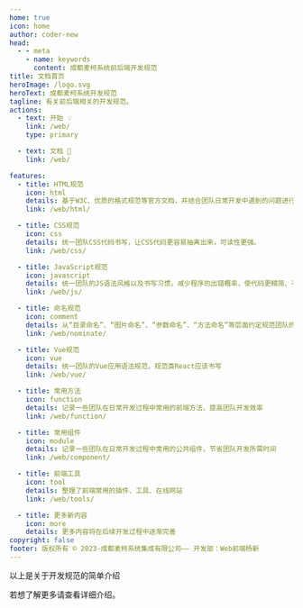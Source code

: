 ```yaml
---
home: true
icon: home
author: coder-new
head:
  - - meta
    - name: keywords
      content: 成都麦柯系统前后端开发规范
title: 文档首页
heroImage: /logo.svg
heroText: 成都麦柯系统开发规范
tagline: 有关前后端相关的开发规范。
actions:
  - text: 开始 💡
    link: /web/
    type: primary

  - text: 文档 📌
    link: /web/

features:
  - title: HTML规范
    icon: html
    details: 基于W3C、优质的格式规范等官方文档，并结合团队日常开发中遇到的问题进行归纳总结，以此来制定HTML编码的规范
    link: /web/html/

  - title: CSS规范
    icon: css
    details: 统一团队CSS代码书写，让CSS代码更容易抽离出来，可读性更强。
    link: /web/css/

  - title: JavaScript规范
    icon: javascript
    details: 统一团队的JS语法风格以及书写习惯，减少程序的出错概率，使代码更精简、不冗余，增强可读性强。
    link: /web/js/

  - title: 命名规范
    icon: comment
    details: 从“目录命名”、“图片命名”、“参数命名”、“方法命名”等层面约定规范团队的命名习惯，增强团队代码可读性。
    link: /web/nominate/

  - title: Vue规范
    icon: vue
    details: 统一团队的Vue应用语法规范，规范类React应该书写
    link: /web/vue/

  - title: 常用方法
    icon: function
    details: 记录一些团队在日常开发过程中常用的前端方法，提高团队开发效率
    link: /web/function/

  - title: 常用组件
    icon: module
    details: 记录一些团队在日常开发过程中常用的公共组件，节省团队开发所需时间
    link: /web/component/

  - title: 前端工具
    icon: tool
    details: 整理了前端常用的插件、工具、在线网站
    link: /web/tools/

  - title: 更多新内容
    icon: more
    details: 更多内容将在后续开发过程中逐渐完善
copyright: false
footer: 版权所有 © 2023-成都麦柯系统集成有限公司—— 开发部：Web前端杨新
---
```


以上是关于开发规范的简单介绍

若想了解更多请查看详细介绍。
